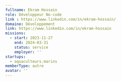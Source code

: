 ```yaml
---
fullname: Ekram Hossain
role: Développeur No-code
link : https://www.linkedin.com/in/ekram-hossain/
domaine: Développement
link: https://www.linkedin.com/in/ekram-hossain
missions:
  - start: 2023-11-27
    end: 2024-03-31
    status: service
    employer: ''
startups:
  - aquaculteurs.marins
memberType: autre
avatar: ''
---
```

